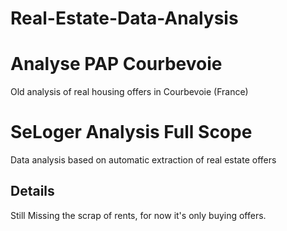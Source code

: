 # Real-Estate-Data-Analysis

# Analyse PAP Courbevoie
Old analysis of real housing offers in Courbevoie (France)

 # SeLoger Analysis Full Scope
 Data analysis based on automatic extraction of real estate offers
 
 ## Details
 Still Missing the scrap of rents, for now it's only buying offers.
